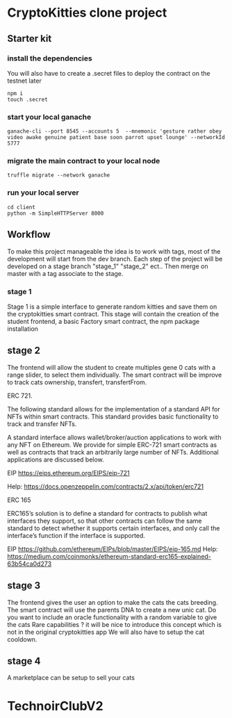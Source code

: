 # CryptoKitties clone project

## Starter kit

### install the dependencies

You will also have to create a .secret files to deploy the contract on the testnet later

```
npm i
touch .secret
```

### start your local ganache

```
ganache-cli --port 8545 --accounts 5  --mnemonic 'gesture rather obey video awake genuine patient base soon parrot upset lounge' --networkId 5777
```

### migrate the main contract to your local node

```
truffle migrate --network ganache
```

### run your local server

```
cd client
python -m SimpleHTTPServer 8000
```

## Workflow

To make this project manageable the idea is to work with tags, most of the development will start from the dev branch.
Each step of the project will be developed on a stage branch "stage_1" "stage_2" ect.. Then merge on master with a tag associate to the stage.

### stage 1

Stage 1 is a simple interface to generate random kitties and save them on the cryptokitties smart contract.
This stage will contain the creation of the student frontend, a basic Factory smart contract, the npm package installation

## stage 2

The frontend will allow the student to create multiples gene 0 cats with a range slider, to select them individually.
The smart contract will be improve to track cats ownership, transfert, transfertFrom.

ERC 721.

The following standard allows for the implementation of a standard API for NFTs within smart contracts. This standard provides basic functionality to track and transfer NFTs.

A standard interface allows wallet/broker/auction applications to work with any NFT on Ethereum. We provide for simple ERC-721 smart contracts as well as contracts that track an arbitrarily large number of NFTs. Additional applications are discussed below.

EIP
https://eips.ethereum.org/EIPS/eip-721

Help:
https://docs.openzeppelin.com/contracts/2.x/api/token/erc721

ERC 165

ERC165’s solution is to define a standard for contracts to publish what interfaces they support, so that other contracts can follow the same standard to detect whether it supports certain interfaces, and only call the interface’s function if the interface is supported.


EIP
https://github.com/ethereum/EIPs/blob/master/EIPS/eip-165.md
Help:
https://medium.com/coinmonks/ethereum-standard-erc165-explained-63b54ca0d273




## stage 3

The frontend gives the user an option to make the cats the cats breeding.
The smart contract will use the parents DNA to create a new unic cat.
Do you want to include an oracle functionality with a random variable to give the cats Rare capabilities ?
it will be nice to introduce this concept which is not in the original cryptokitties app
We will also have to setup the cat cooldown.

## stage 4

A marketplace can be setup to sell your cats
# TechnoirClubV2
